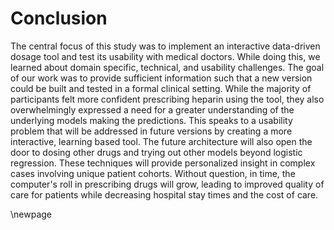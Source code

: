 # Conclusion

<!--
After the introductory chapter, it seems fairly common to 
include a chapter that reviews the literature and 
introduces methodology used throughout the thesis.
-->
<!-- ##   -->
<!-- Summary of work that was done, then summary of results. Then summary of places for future work.  -->



<!-- Participants adjusted their doses 72% of time after reviewing the model, which resulted in a higher probability of therapeutic outcome in 82% of the adjustments. Additionally, participants reported greater confidence when using the tool but also expressed some hesitation with adopting the tool, often due to a lack of understanding of the underlying models. More information follows. Access to the extended survey results can be found in [Appendix 1](#appendix-1-full-survey-results). -->
The central focus of this study was to implement an interactive data-driven dosage tool and test its usability with medical doctors. While doing this, we learned about domain specific, technical, and usability challenges. The goal of our work was to provide sufficient information such that a new version could be built and tested in a formal clinical setting. While the majority of participants felt more confident prescribing heparin using the tool, they also overwhelmingly expressed a need for a greater understanding of the underlying models making the predictions. This speaks to a usability problem that will be addressed in future versions by creating a more interactive, learning based tool. The future architecture will also open the door to dosing other drugs and trying out other models beyond logistic regression. These techniques will provide personalized insight in complex cases involving unique patient cohorts. Without question, in time, the computer's roll in prescribing drugs will grow, leading to improved quality of care for patients while decreasing hospital stay times and the cost of care. 

<!-- excited about building a system that that can apply this methdology to other drugs -->

\newpage

<!-- blank lines at end -necessary for template -->

